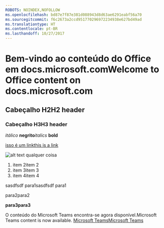 ```yaml
---
ROBOTS: NOINDEX,NOFOLLOW
ms.openlocfilehash: bd87e7f87e381d088943d8d63ae6291eabf56a70
ms.sourcegitcommit: f6c2673a2ccd951770296972234938e627bd49ad
ms.translationtype: HT
ms.contentlocale: pt-BR
ms.lasthandoff: 10/27/2017
---
```

# <a name="welcome-to-office-content-on-docsmicrosoftcom"></a><span data-ttu-id="daa7c-101">Bem-vindo ao conteúdo do Office em docs.microsoft.com</span><span class="sxs-lookup"><span data-stu-id="daa7c-101">Welcome to Office content on docs.microsoft.com</span></span>
## <a name="h2-header"></a><span data-ttu-id="daa7c-102">Cabeçalho H2</span><span class="sxs-lookup"><span data-stu-id="daa7c-102">H2 header</span></span>
### <a name="h3-header"></a><span data-ttu-id="daa7c-103">Cabeçalho H3</span><span class="sxs-lookup"><span data-stu-id="daa7c-103">H3 header</span></span>

<span data-ttu-id="daa7c-104">*itálico*
**negrito**</span><span class="sxs-lookup"><span data-stu-id="daa7c-104">*italics*
**bold**</span></span>

[<span data-ttu-id="daa7c-105">isso é um link</span><span class="sxs-lookup"><span data-stu-id="daa7c-105">this is a link</span></span>](Office-365-groups.md)

![alt text qualquer coisa](media/Overview-Microsoft-Teams-image1.png)

1. <span data-ttu-id="daa7c-107">item 2</span><span class="sxs-lookup"><span data-stu-id="daa7c-107">item 2</span></span>
2. <span data-ttu-id="daa7c-108">item 3</span><span class="sxs-lookup"><span data-stu-id="daa7c-108">item 3</span></span>
3. <span data-ttu-id="daa7c-109">item 4</span><span class="sxs-lookup"><span data-stu-id="daa7c-109">item 4</span></span>





<span data-ttu-id="daa7c-110">sasdfsdf para1</span><span class="sxs-lookup"><span data-stu-id="daa7c-110">sasdfsdf para1</span></span>

<span data-ttu-id="daa7c-111">para2</span><span class="sxs-lookup"><span data-stu-id="daa7c-111">para2</span></span>

<span data-ttu-id="daa7c-112">**para3**</span><span class="sxs-lookup"><span data-stu-id="daa7c-112">**para3**</span></span>




<span data-ttu-id="daa7c-113">O conteúdo do Microsoft Teams encontra-se agora disponível.</span><span class="sxs-lookup"><span data-stu-id="daa7c-113">Microsoft Teams content is now available.</span></span>
[<span data-ttu-id="daa7c-114">Microsoft Teams</span><span class="sxs-lookup"><span data-stu-id="daa7c-114">Microsoft Teams</span></span>](https://docs.microsoft.com/MicrosoftTeams)
